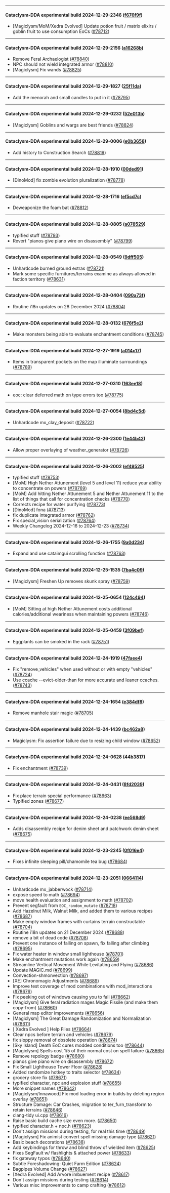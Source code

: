 
---

#### Cataclysm-DDA experimental build 2024-12-29-2346 ([f676f9f](https://github.com/CleverRaven/Cataclysm-DDA/releases/tag/cdda-experimental-2024-12-29-2346))

* [Magiclysm/MoM/Xedra Evolved] Update potion fruit / matrix elixirs / goblin fruit to use consumption EoCs ([#78712](https://github.com/CleverRaven/Cataclysm-DDA/pull/78712))

---

#### Cataclysm-DDA experimental build 2024-12-29-2156 ([a16268b](https://github.com/CleverRaven/Cataclysm-DDA/releases/tag/cdda-experimental-2024-12-29-2156))

* Remove Feral Archaelogist ([#78840](https://github.com/CleverRaven/Cataclysm-DDA/pull/78840))
* NPC should not wield integrated armor ([#78810](https://github.com/CleverRaven/Cataclysm-DDA/pull/78810))
* [Magiclysm] Fix wands ([#78825](https://github.com/CleverRaven/Cataclysm-DDA/pull/78825))

---

#### Cataclysm-DDA experimental build 2024-12-29-1827 ([25f11da](https://github.com/CleverRaven/Cataclysm-DDA/releases/tag/cdda-experimental-2024-12-29-1827))

* Add the menorah and small candles to put in it ([#78795](https://github.com/CleverRaven/Cataclysm-DDA/pull/78795))

---

#### Cataclysm-DDA experimental build 2024-12-29-0232 ([52e013b](https://github.com/CleverRaven/Cataclysm-DDA/releases/tag/cdda-experimental-2024-12-29-0232))

* [Magiclysm] Goblins and wargs are best friends ([#78824](https://github.com/CleverRaven/Cataclysm-DDA/pull/78824))

---

#### Cataclysm-DDA experimental build 2024-12-29-0006 ([e0b3658](https://github.com/CleverRaven/Cataclysm-DDA/releases/tag/cdda-experimental-2024-12-29-0006))

* Add history to Construction Search ([#78819](https://github.com/CleverRaven/Cataclysm-DDA/pull/78819))

---

#### Cataclysm-DDA experimental build 2024-12-28-1910 ([00ded91](https://github.com/CleverRaven/Cataclysm-DDA/releases/tag/cdda-experimental-2024-12-28-1910))

* [DinoMod] fix zombie evolution pluralization ([#78778](https://github.com/CleverRaven/Cataclysm-DDA/pull/78778))

---

#### Cataclysm-DDA experimental build 2024-12-28-1716 ([ef5cd7c](https://github.com/CleverRaven/Cataclysm-DDA/releases/tag/cdda-experimental-2024-12-28-1716))

* Deweaponize the foam bat ([#78812](https://github.com/CleverRaven/Cataclysm-DDA/pull/78812))

---

#### Cataclysm-DDA experimental build 2024-12-28-0805 ([a078529](https://github.com/CleverRaven/Cataclysm-DDA/releases/tag/cdda-experimental-2024-12-28-0805))

* typified stuff ([#78793](https://github.com/CleverRaven/Cataclysm-DDA/pull/78793))
* Revert "pianos give piano wire on disassembly" ([#78799](https://github.com/CleverRaven/Cataclysm-DDA/pull/78799))

---

#### Cataclysm-DDA experimental build 2024-12-28-0549 ([9dff505](https://github.com/CleverRaven/Cataclysm-DDA/releases/tag/cdda-experimental-2024-12-28-0549))

* Unhardcode burned ground extras ([#78721](https://github.com/CleverRaven/Cataclysm-DDA/pull/78721))
* Mark some specific furnitures/terrains examine as always allowed in faction territory ([#78631](https://github.com/CleverRaven/Cataclysm-DDA/pull/78631))

---

#### Cataclysm-DDA experimental build 2024-12-28-0404 ([090a73f](https://github.com/CleverRaven/Cataclysm-DDA/releases/tag/cdda-experimental-2024-12-28-0404))

* Routine i18n updates on 28 December 2024 ([#78804](https://github.com/CleverRaven/Cataclysm-DDA/pull/78804))

---

#### Cataclysm-DDA experimental build 2024-12-28-0132 ([676f5e2](https://github.com/CleverRaven/Cataclysm-DDA/releases/tag/cdda-experimental-2024-12-28-0132))

* Make monsters being able to evaluate enchantment conditions ([#78745](https://github.com/CleverRaven/Cataclysm-DDA/pull/78745))

---

#### Cataclysm-DDA experimental build 2024-12-27-1919 ([a014c17](https://github.com/CleverRaven/Cataclysm-DDA/releases/tag/cdda-experimental-2024-12-27-1919))

* Items in transparent pockets on the map illuminate surroundings ([#78789](https://github.com/CleverRaven/Cataclysm-DDA/pull/78789))

---

#### Cataclysm-DDA experimental build 2024-12-27-0310 ([163ee18](https://github.com/CleverRaven/Cataclysm-DDA/releases/tag/cdda-experimental-2024-12-27-0310))

* eoc: clear deferred math on type errors too ([#78775](https://github.com/CleverRaven/Cataclysm-DDA/pull/78775))

---

#### Cataclysm-DDA experimental build 2024-12-27-0054 ([8bd4c5d](https://github.com/CleverRaven/Cataclysm-DDA/releases/tag/cdda-experimental-2024-12-27-0054))

* Unhardcode mx_clay_deposit ([#78722](https://github.com/CleverRaven/Cataclysm-DDA/pull/78722))

---

#### Cataclysm-DDA experimental build 2024-12-26-2300 ([1e44b42](https://github.com/CleverRaven/Cataclysm-DDA/releases/tag/cdda-experimental-2024-12-26-2300))

* Allow proper overlaying of weather_generator ([#78726](https://github.com/CleverRaven/Cataclysm-DDA/pull/78726))

---

#### Cataclysm-DDA experimental build 2024-12-26-2002 ([ef49525](https://github.com/CleverRaven/Cataclysm-DDA/releases/tag/cdda-experimental-2024-12-26-2002))

* typified stuff ([#78753](https://github.com/CleverRaven/Cataclysm-DDA/pull/78753))
* [MoM] High Nether Attunement (level 5 and level 11) reduce your ability to concentrate on powers ([#78769](https://github.com/CleverRaven/Cataclysm-DDA/pull/78769))
* [MoM] Add hitting Nether Attunement 5 and Nether Attunement 11 to the list of things that call for concentration checks ([#78770](https://github.com/CleverRaven/Cataclysm-DDA/pull/78770))
* Corrects recipe for water purifying ([#78773](https://github.com/CleverRaven/Cataclysm-DDA/pull/78773))
* [DinoMod] fona ([#78713](https://github.com/CleverRaven/Cataclysm-DDA/pull/78713))
* fix duplicate integrated armor ([#78762](https://github.com/CleverRaven/Cataclysm-DDA/pull/78762))
* Fix special_vision serialization ([#78764](https://github.com/CleverRaven/Cataclysm-DDA/pull/78764))
* Weekly Changelog 2024-12-16 to 2024-12-23 ([#78734](https://github.com/CleverRaven/Cataclysm-DDA/pull/78734))

---

#### Cataclysm-DDA experimental build 2024-12-26-1755 ([9a0d234](https://github.com/CleverRaven/Cataclysm-DDA/releases/tag/cdda-experimental-2024-12-26-1755))

* Expand and use cataimgui scrolling function ([#78763](https://github.com/CleverRaven/Cataclysm-DDA/pull/78763))

---

#### Cataclysm-DDA experimental build 2024-12-25-1535 ([7ba4c09](https://github.com/CleverRaven/Cataclysm-DDA/releases/tag/cdda-experimental-2024-12-25-1535))

* [Magiclysm] Freshen Up removes skunk spray ([#78759](https://github.com/CleverRaven/Cataclysm-DDA/pull/78759))

---

#### Cataclysm-DDA experimental build 2024-12-25-0654 ([124c494](https://github.com/CleverRaven/Cataclysm-DDA/releases/tag/cdda-experimental-2024-12-25-0654))

* [MoM] Sitting at high Nether Attunement costs additional calories/additional weariness when maintaining powers  ([#78746](https://github.com/CleverRaven/Cataclysm-DDA/pull/78746))

---

#### Cataclysm-DDA experimental build 2024-12-25-0459 ([3f09bef](https://github.com/CleverRaven/Cataclysm-DDA/releases/tag/cdda-experimental-2024-12-25-0459))

* Eggplants can be smoked in the rack ([#78751](https://github.com/CleverRaven/Cataclysm-DDA/pull/78751))

---

#### Cataclysm-DDA experimental build 2024-12-24-1919 ([47faee4](https://github.com/CleverRaven/Cataclysm-DDA/releases/tag/cdda-experimental-2024-12-24-1919))

* Fix "remove_vehicles" when used without or with empty "vehicles" ([#78724](https://github.com/CleverRaven/Cataclysm-DDA/pull/78724))
* Use ccache --evict-older-than for more accurate and leaner ccaches. ([#78743](https://github.com/CleverRaven/Cataclysm-DDA/pull/78743))

---

#### Cataclysm-DDA experimental build 2024-12-24-1654 ([e384df8](https://github.com/CleverRaven/Cataclysm-DDA/releases/tag/cdda-experimental-2024-12-24-1654))

* Remove manhole stair magic ([#78705](https://github.com/CleverRaven/Cataclysm-DDA/pull/78705))

---

#### Cataclysm-DDA experimental build 2024-12-24-1439 ([bc462a8](https://github.com/CleverRaven/Cataclysm-DDA/releases/tag/cdda-experimental-2024-12-24-1439))

* Magiclysm: Fix assertion failure due to resizing child window ([#78652](https://github.com/CleverRaven/Cataclysm-DDA/pull/78652))

---

#### Cataclysm-DDA experimental build 2024-12-24-0628 ([44b3817](https://github.com/CleverRaven/Cataclysm-DDA/releases/tag/cdda-experimental-2024-12-24-0628))

* Fix enchantment ([#78739](https://github.com/CleverRaven/Cataclysm-DDA/pull/78739))

---

#### Cataclysm-DDA experimental build 2024-12-24-0431 ([8fd2039](https://github.com/CleverRaven/Cataclysm-DDA/releases/tag/cdda-experimental-2024-12-24-0431))

* Fix place terrain special performance ([#78663](https://github.com/CleverRaven/Cataclysm-DDA/pull/78663))
* Typified zones ([#78677](https://github.com/CleverRaven/Cataclysm-DDA/pull/78677))

---

#### Cataclysm-DDA experimental build 2024-12-24-0238 ([ee568d9](https://github.com/CleverRaven/Cataclysm-DDA/releases/tag/cdda-experimental-2024-12-24-0238))

* Adds disassembly recipe for denim sheet and patchwork denim sheet ([#78675](https://github.com/CleverRaven/Cataclysm-DDA/pull/78675))

---

#### Cataclysm-DDA experimental build 2024-12-23-2245 ([0f016e4](https://github.com/CleverRaven/Cataclysm-DDA/releases/tag/cdda-experimental-2024-12-23-2245))

* Fixes infinite sleeping pill/chamomile tea bug ([#78684](https://github.com/CleverRaven/Cataclysm-DDA/pull/78684))

---

#### Cataclysm-DDA experimental build 2024-12-23-2051 ([0664114](https://github.com/CleverRaven/Cataclysm-DDA/releases/tag/cdda-experimental-2024-12-23-2051))

* Unhardcode mx_jabberwock ([#78714](https://github.com/CleverRaven/Cataclysm-DDA/pull/78714))
* expose speed to math ([#78694](https://github.com/CleverRaven/Cataclysm-DDA/pull/78694))
* move health evaluation and assignment to math ([#78702](https://github.com/CleverRaven/Cataclysm-DDA/pull/78702))
* Prevent segfault from `EOC_random_mutate` ([#78718](https://github.com/CleverRaven/Cataclysm-DDA/pull/78718))
* Add Hazelnut Milk, Walnut Milk, and added them to various recipes ([#78687](https://github.com/CleverRaven/Cataclysm-DDA/pull/78687))
* Make empty window frames with curtains terrain constructable ([#78704](https://github.com/CleverRaven/Cataclysm-DDA/pull/78704))
* Routine i18n updates on 21 December 2024 ([#78688](https://github.com/CleverRaven/Cataclysm-DDA/pull/78688))
* remove a bit of dead code ([#78708](https://github.com/CleverRaven/Cataclysm-DDA/pull/78708))
* Prevent one instance of falling on spawn, fix falling after climbing ([#78695](https://github.com/CleverRaven/Cataclysm-DDA/pull/78695))
* Fix water heater in window small lighthouse ([#78701](https://github.com/CleverRaven/Cataclysm-DDA/pull/78701))
* Make enchantment mutations work again ([#78659](https://github.com/CleverRaven/Cataclysm-DDA/pull/78659))
* Streamline Vertical Movement While Levitating and Flying ([#78686](https://github.com/CleverRaven/Cataclysm-DDA/pull/78686))
* Update MAGIC.md ([#78699](https://github.com/CleverRaven/Cataclysm-DDA/pull/78699))
* Convection-shmonvection ([#78697](https://github.com/CleverRaven/Cataclysm-DDA/pull/78697))
* [XE] Chronomagic Adjustments ([#78689](https://github.com/CleverRaven/Cataclysm-DDA/pull/78689))
* Improve test coverage of mod combinations with mod_interactions ([#78676](https://github.com/CleverRaven/Cataclysm-DDA/pull/78676))
* Fix peeking out of windows causing you to fall ([#78662](https://github.com/CleverRaven/Cataclysm-DDA/pull/78662))
* [Magiclysm] Give feral radiation mages Magic Fissile (and make them copy-from) ([#78660](https://github.com/CleverRaven/Cataclysm-DDA/pull/78660))
* General map editor improvements ([#78656](https://github.com/CleverRaven/Cataclysm-DDA/pull/78656))
* [Magiclysm] The Great Damage Randomization and Normalization ([#78611](https://github.com/CleverRaven/Cataclysm-DDA/pull/78611))
* [ Xedra Evolved ] Help Files ([#78664](https://github.com/CleverRaven/Cataclysm-DDA/pull/78664))
* Clear npcs before terrain and vehicles ([#78679](https://github.com/CleverRaven/Cataclysm-DDA/pull/78679))
* fix sloppy removal of obsolete operation ([#78674](https://github.com/CleverRaven/Cataclysm-DDA/pull/78674))
* [Sky Island] Death EoC cures modded conditions too ([#78644](https://github.com/CleverRaven/Cataclysm-DDA/pull/78644))
* [Magiclysm] Spells cost 1/5 of their normal cost on spell failure ([#78665](https://github.com/CleverRaven/Cataclysm-DDA/pull/78665))
* Remove repology badge ([#78680](https://github.com/CleverRaven/Cataclysm-DDA/pull/78680))
* pianos give piano wire on disassembly ([#78672](https://github.com/CleverRaven/Cataclysm-DDA/pull/78672))
* Fix Small Lighthouse Tower Floor ([#78628](https://github.com/CleverRaven/Cataclysm-DDA/pull/78628))
* Added randomize hotkey to traits selector ([#78634](https://github.com/CleverRaven/Cataclysm-DDA/pull/78634))
* grocery store fix ([#78671](https://github.com/CleverRaven/Cataclysm-DDA/pull/78671))
* typified character, npc and explosion stuff ([#78655](https://github.com/CleverRaven/Cataclysm-DDA/pull/78655))
* More snippet names ([#78642](https://github.com/CleverRaven/Cataclysm-DDA/pull/78642))
* [Magiclysm/Innawood] Fix mod loading error in builds by deleting region overlay ([#78651](https://github.com/CleverRaven/Cataclysm-DDA/pull/78651))
* Structure Damage: Car Crashes, migration to ter_furn_transform to retain terrains ([#78646](https://github.com/CleverRaven/Cataclysm-DDA/pull/78646))
* clang-tidy ui.cpp ([#78616](https://github.com/CleverRaven/Cataclysm-DDA/pull/78616))
* Raise basic build cache size even more. ([#78650](https://github.com/CleverRaven/Cataclysm-DDA/pull/78650))
* typified character.h + npc.h ([#78623](https://github.com/CleverRaven/Cataclysm-DDA/pull/78623))
* Don't assign missions during testing, for real this time ([#78649](https://github.com/CleverRaven/Cataclysm-DDA/pull/78649))
* [Magiclysm] Fix animist convert spell missing damage type ([#78621](https://github.com/CleverRaven/Cataclysm-DDA/pull/78621))
* Basic beach decorations ([#78638](https://github.com/CleverRaven/Cataclysm-DDA/pull/78638))
* Add keybindings for throw and blind throw of wielded item ([#78625](https://github.com/CleverRaven/Cataclysm-DDA/pull/78625))
* Fixes SegFault w/ flashlights & attached power ([#78633](https://github.com/CleverRaven/Cataclysm-DDA/pull/78633))
* fix gateway typos ([#78640](https://github.com/CleverRaven/Cataclysm-DDA/pull/78640))
* Subtle Foreshadowing: Quiet Farm Edition ([#78624](https://github.com/CleverRaven/Cataclysm-DDA/pull/78624))
* Bagpipes Volume Change ([#78627](https://github.com/CleverRaven/Cataclysm-DDA/pull/78627))
* [Xedra Evolved] Add Arvore imbuement recipe ([#78617](https://github.com/CleverRaven/Cataclysm-DDA/pull/78617))
* Don't assign missions during testing ([#78614](https://github.com/CleverRaven/Cataclysm-DDA/pull/78614))
* Various misc improvements to camp crafting ([#78612](https://github.com/CleverRaven/Cataclysm-DDA/pull/78612))

